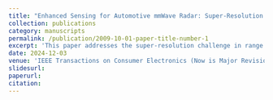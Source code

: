 ```yaml
---
title: "Enhanced Sensing for Automotive mmWave Radar: Super-Resolution Range and Angle Estimation with Coherent Extension and Advanced IAA"
collection: publications
category: manuscripts
permalink: /publication/2009-10-01-paper-title-number-1
excerpt: 'This paper addresses the super-resolution challenge in range and angle estimation for mmWave FMCW radar. It introduces a Modified Diagonal Loading (MDL) method to enhance the Iterative Adaptive Approach (IAA) for range estimation, especially in low SNR scenarios. The method adjusts dynamically based on noise levels, outperforming traditional techniques. A coherent extension technique is then applied to correct phase discontinuities across chirps, enabling longer signal construction for super-resolution range-angle mapping. Practical examples showcase its potential for high-precision point clouds, making it suitable for automotive radar and consumer IoT applications.'
date: 2024-12-03
venue: 'IEEE Transactions on Consumer Electronics (Now is Major Revision)'
slidesurl: 
paperurl: 
citation: 
---
```

